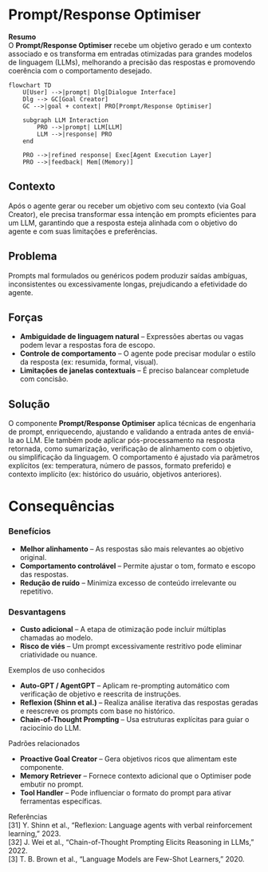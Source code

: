 # Prompt/Response Optimiser

**Resumo**   
O **Prompt/Response Optimiser** recebe um objetivo gerado e um contexto associado e os transforma em entradas otimizadas para grandes modelos de linguagem (LLMs), melhorando a precisão das respostas e promovendo coerência com o comportamento desejado.

```mermaid
flowchart TD
    U[User] -->|prompt| Dlg[Dialogue Interface]
    Dlg --> GC[Goal Creator]
    GC -->|goal + context| PRO[Prompt/Response Optimiser]
    
    subgraph LLM Interaction
        PRO -->|prompt| LLM[LLM]
        LLM -->|response| PRO
    end
    
    PRO -->|refined response| Exec[Agent Execution Layer]
    PRO -->|feedback| Mem[(Memory)]
```

## Contexto 
Após o agente gerar ou receber um objetivo com seu contexto (via Goal Creator), ele precisa transformar essa intenção em prompts eficientes para um LLM, garantindo que a resposta esteja alinhada com o objetivo do agente e com suas limitações e preferências.

## Problema 
Prompts mal formulados ou genéricos podem produzir saídas ambíguas, inconsistentes ou excessivamente longas, prejudicando a efetividade do agente.

## Forças
* **Ambiguidade de linguagem natural** – Expressões abertas ou vagas podem levar a respostas fora de escopo.
* **Controle de comportamento** – O agente pode precisar modular o estilo da resposta (ex: resumida, formal, visual).
* **Limitações de janelas contextuais** – É preciso balancear completude com concisão.

## Solução 
O componente **Prompt/Response Optimiser** aplica técnicas de engenharia de prompt, enriquecendo, ajustando e validando a entrada antes de enviá-la ao LLM. Ele também pode aplicar pós-processamento na resposta retornada, como sumarização, verificação de alinhamento com o objetivo, ou simplificação da linguagem. O comportamento é ajustado via parâmetros explícitos (ex: temperatura, número de passos, formato preferido) e contexto implícito (ex: histórico do usuário, objetivos anteriores).

# Consequências

### Benefícios
* **Melhor alinhamento** – As respostas são mais relevantes ao objetivo original.
* **Comportamento controlável** – Permite ajustar o tom, formato e escopo das respostas.
* **Redução de ruído** – Minimiza excesso de conteúdo irrelevante ou repetitivo.

### Desvantagens
* **Custo adicional** – A etapa de otimização pode incluir múltiplas chamadas ao modelo.
* **Risco de viés** – Um prompt excessivamente restritivo pode eliminar criatividade ou nuance.

Exemplos de uso conhecidos
* **Auto-GPT / AgentGPT** – Aplicam re-prompting automático com verificação de objetivo e reescrita de instruções.
* **Reflexion (Shinn et al.)** – Realiza análise iterativa das respostas geradas e reescreve os prompts com base no histórico.
* **Chain-of-Thought Prompting** – Usa estruturas explícitas para guiar o raciocínio do LLM.

Padrões relacionados
* **Proactive Goal Creator** – Gera objetivos ricos que alimentam este componente.
* **Memory Retriever** – Fornece contexto adicional que o Optimiser pode embutir no prompt.
* **Tool Handler** – Pode influenciar o formato do prompt para ativar ferramentas específicas.

Referências  
[31] Y. Shinn et al., “Reflexion: Language agents with verbal reinforcement learning,” 2023.  
[32] J. Wei et al., “Chain-of-Thought Prompting Elicits Reasoning in LLMs,” 2022.  
[3] T. B. Brown et al., “Language Models are Few-Shot Learners,” 2020.  